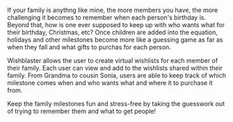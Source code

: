 If your family is anythng like mine, the more members you have, the more challenging
it becomes to remember when each person's birthday is. Beyond that, how is one
ever supposed to keep up with who wants what for their birthday, Christmas, etc?
Once children are added into the equation, holidays and other milestones become
more like a guessing game as far as when they fall and what gifts to purchas for each person.

Wishblaster allows the user to create virtual wishlists for each member of their family. Each 
user can view and add to the wishlists shared within their family. From Grandma to cousin Sonia, 
users are able to keep track of which milestone comes when and who wants what and where it
to purchase it from. 

Keep the family milestones fun and stress-free by taking the guesswork out of 
trying to remember them and what to get people! 